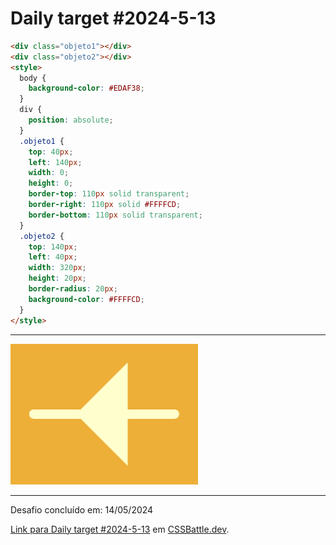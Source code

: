 # Daily target #2024-5-13

```HTML
<div class="objeto1"></div>
<div class="objeto2"></div>
<style>
  body {
    background-color: #EDAF38;
  }
  div {
    position: absolute;
  }
  .objeto1 {
    top: 40px;
    left: 140px;
    width: 0;
    height: 0;
    border-top: 110px solid transparent;
    border-right: 110px solid #FFFFCD;
    border-bottom: 110px solid transparent;
  }
  .objeto2 {
    top: 140px;
    left: 40px;
    width: 320px;
    height: 20px;
    border-radius: 20px;
    background-color: #FFFFCD;
  }
</style>
```

---
<img src="media/2024-5-13.png" title="Daily target #2024-5-13" width="300px">

---

Desafio concluído em: 14/05/2024

[Link para Daily target #2024-5-13](https://cssbattle.dev/play/LOWKZK0qOUtNrfXXsjuh) em [CSSBattle.dev](https://cssbattle.dev/).